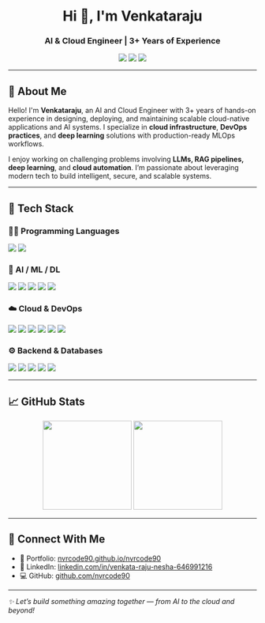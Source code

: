 <h1 align="center">Hi 👋, I'm Venkataraju</h1>
<h3 align="center">AI & Cloud Engineer | 3+ Years of Experience</h3>

<p align="center">
  <a href="https://nvrcode90.github.io/nvrcode90/" target="_blank"><img src="https://img.shields.io/badge/Portfolio-%230A0A0A?style=for-the-badge&logo=github&logoColor=white" /></a>
  <a href="https://www.linkedin.com/in/venkata-raju-nesha-646991216/" target="_blank"><img src="https://img.shields.io/badge/LinkedIn-%230A66C2?style=for-the-badge&logo=linkedin&logoColor=white" /></a>
  <a href="https://github.com/nvrcode90" target="_blank"><img src="https://img.shields.io/badge/GitHub-%23121011?style=for-the-badge&logo=github&logoColor=white" /></a>
</p>

---

## 🧠 About Me

Hello! I'm **Venkataraju**, an AI and Cloud Engineer with 3+ years of hands-on experience in designing, deploying, and maintaining scalable cloud-native applications and AI systems. I specialize in **cloud infrastructure**, **DevOps practices**, and **deep learning** solutions with production-ready MLOps workflows.

I enjoy working on challenging problems involving **LLMs, RAG pipelines, deep learning**, and **cloud automation**. I’m passionate about leveraging modern tech to build intelligent, secure, and scalable systems.

---

## 🚀 Tech Stack

### 👨‍💻 Programming Languages
<p>
  <img src="https://img.shields.io/badge/Python-%2314354C?style=for-the-badge&logo=python&logoColor=white"/>
  <img src="https://img.shields.io/badge/JavaScript-%23F7DF1E?style=for-the-badge&logo=javascript&logoColor=black"/>
</p>

### 🧠 AI / ML / DL
<p>
  <img src="https://img.shields.io/badge/TensorFlow-%23FF6F00?style=for-the-badge&logo=tensorflow&logoColor=white"/>
  <img src="https://img.shields.io/badge/PyTorch-%23EE4C2C?style=for-the-badge&logo=pytorch&logoColor=white"/>
  <img src="https://img.shields.io/badge/LLMs-%236472D1?style=for-the-badge&logo=openai&logoColor=white"/>
  <img src="https://img.shields.io/badge/RAG-%2300CED1?style=for-the-badge&logo=knowledgebase&logoColor=white"/>
  <img src="https://img.shields.io/badge/Deep%20Learning-%23121011?style=for-the-badge&logo=brain&logoColor=white"/>
</p>

### ☁️ Cloud & DevOps
<p>
  <img src="https://img.shields.io/badge/AWS-%23FF9900?style=for-the-badge&logo=amazonaws&logoColor=white"/>
  <img src="https://img.shields.io/badge/Docker-%230db7ed?style=for-the-badge&logo=docker&logoColor=white"/>
  <img src="https://img.shields.io/badge/Kubernetes-%23326ce5?style=for-the-badge&logo=kubernetes&logoColor=white"/>
  <img src="https://img.shields.io/badge/Terraform-%235835CC?style=for-the-badge&logo=terraform&logoColor=white"/>
  <img src="https://img.shields.io/badge/Ansible-%23EE0000?style=for-the-badge&logo=ansible&logoColor=white"/>
  <img src="https://img.shields.io/badge/CICD-%23121011?style=for-the-badge&logo=githubactions&logoColor=white"/>
</p>

### ⚙️ Backend & Databases
<p>
  <img src="https://img.shields.io/badge/Flask-%23000?style=for-the-badge&logo=flask&logoColor=white"/>
  <img src="https://img.shields.io/badge/FastAPI-%2300C7B7?style=for-the-badge&logo=fastapi&logoColor=white"/>
  <img src="https://img.shields.io/badge/Django-%23092E20?style=for-the-badge&logo=django&logoColor=white"/>
  <img src="https://img.shields.io/badge/SQL-%230070C0?style=for-the-badge&logo=postgresql&logoColor=white"/>
  <img src="https://img.shields.io/badge/MongoDB-%2347A248?style=for-the-badge&logo=mongodb&logoColor=white"/>
</p>

---

## 📈 GitHub Stats

<p align="center">
  <img src="https://github-readme-stats.vercel.app/api?username=nvrcode90&show_icons=true&theme=tokyonight" height="180"/>
  <img src="https://github-readme-stats.vercel.app/api/top-langs/?username=nvrcode90&layout=compact&theme=tokyonight" height="180"/>
</p>

---

## 🔗 Connect With Me

- 💼 Portfolio: [nvrcode90.github.io/nvrcode90](https://nvrcode90.github.io/nvrcode90/)
- 💼 LinkedIn: [linkedin.com/in/venkata-raju-nesha-646991216](https://www.linkedin.com/in/venkata-raju-nesha-646991216/)
- 💻 GitHub: [github.com/nvrcode90](https://github.com/nvrcode90)

---

_✨ Let’s build something amazing together — from AI to the cloud and beyond!_

